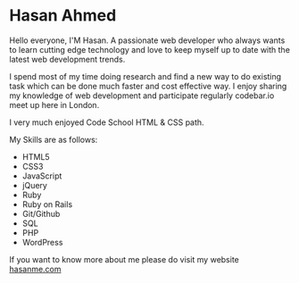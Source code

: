 # Hasan Ahmed

Hello everyone, I'M Hasan. A passionate web developer who always wants to learn cutting edge technology and love to keep myself up to date with the latest web development trends.

I spend most of my time doing research and find a new way to do existing task which can be done much faster and cost effective way. I enjoy sharing my knowledge of web development and participate regularly codebar.io meet up here in London. 

I very much enjoyed Code School HTML & CSS path.

My Skills are as follows:

* HTML5
* CSS3
* JavaScript
* jQuery
* Ruby
* Ruby on Rails
* Git/Github
* SQL
* PHP
* WordPress



If you want to know more about me please do visit my website [hasanme.com](http://hasanme.com)